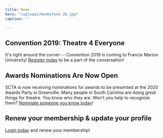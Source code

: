 ```yaml
---
title: Home
hero: "/uploads/HonkyTonk-26.jpg"
caption: ''

---
```

## Convention 2019: Theatre 4 Everyone

It's right around the corner -- Convention 2019 is coming to Francis Marion University! [Register today](/convention/) to be a part of the conversation!

## Awards Nominations Are Now Open

SCTA is now receiving nominations for awards to be presented at the 2020 Awards Party in Greenville. Many people in South Carolina are doing great things for theatre. You know who they are. Won’t you help to recognize them? [Nominate someone you know today](/events/awards/)!

## Renew your membership & update your profile

[Login today](/members/login/) and renew your membership!